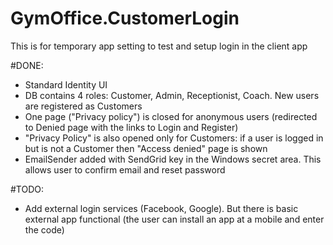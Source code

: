 # GymOffice.CustomerLogin 
This is for temporary app setting to test and setup login in the client app

#DONE:
- Standard Identity UI
- DB contains 4 roles: Customer, Admin, Receptionist, Coach. New users are registered as Customers
- One page ("Privacy policy") is closed for anonymous users (redirected to Denied page with the links to Login and Register)
- "Privacy Policy" is also opened only for Customers: if a user is logged in but is not a Customer then "Access denied" page is shown
- EmailSender added with SendGrid key in the Windows secret area. This allows user to confirm email and reset password

#TODO:
- Add external login services (Facebook, Google). But there is basic external app functional (the user can install an app at a mobile and enter the code)